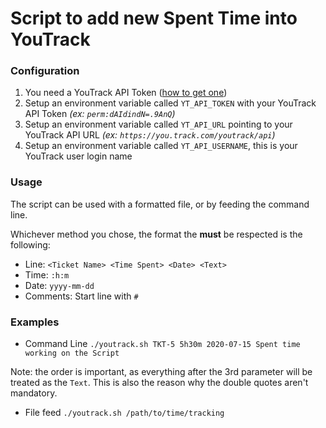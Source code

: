 # Script to add new Spent Time into YouTrack 

### Configuration
1. You need a YouTrack API Token ([how to get one](https://www.jetbrains.com/help/youtrack/standalone/Manage-Permanent-Token.html#obtain-permanent-token))
2. Setup an environment variable called `YT_API_TOKEN` with your YouTrack API Token _(ex: `perm:dAIdindN=.9AnQ`)_
3. Setup an environment variable called `YT_API_URL` pointing to your YouTrack API URL _(ex: `https://you.track.com/youtrack/api`)_ 
4. Setup an environment variable called `YT_API_USERNAME`, this is your YouTrack user login name

### Usage
The script can be used with a formatted file, or by feeding the command line.

Whichever method you chose, the format the __must__ be respected is the following:
* Line: ``<Ticket Name> <Time Spent> <Date> <Text>``
* Time: `:h:m`
* Date: `yyyy-mm-dd`
* Comments: Start line with `#`


### Examples
* Command Line
``./youtrack.sh TKT-5 5h30m 2020-07-15 Spent time working on the Script``

Note: the order is important, as everything after the 3rd parameter will be treated as the `Text`.
This is also the reason why the double quotes aren't mandatory.

* File feed
``./youtrack.sh /path/to/time/tracking``